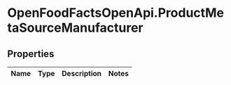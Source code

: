# OpenFoodFactsOpenApi.ProductMetaSourceManufacturer

## Properties

Name | Type | Description | Notes
------------ | ------------- | ------------- | -------------


